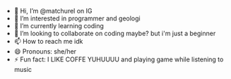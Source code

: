 - 👋 Hi, I’m @matchurel on IG
- 👀 I’m interested in programmer and geologi
- 🌱 I’m currently learning coding
- 💞️ I’m looking to collaborate on coding maybe? but i'm just a beginner
- 📫 How to reach me idk
- 😄 Pronouns: she/her
- ⚡ Fun fact: I LIKE COFFE YUHUUUU and playing game while listening to music

<!---
areliachel/areliachel is a ✨ special ✨ repository because its `README.md` (this file) appears on your GitHub profile.
You can click the Preview link to take a look at your changes.
--->
